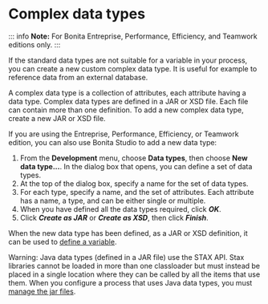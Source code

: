 # Complex data types

::: info
**Note:** For Bonita Entreprise, Performance, Efficiency, and Teamwork editions only.
:::

If the standard data types are not suitable for a variable in your process, you can create a new custom complex data type. It is useful for example to reference data from an external database.

A complex data type is a collection of attributes, each attribute having a data type. Complex data types are defined in a JAR or XSD file. Each file can contain more than one definition. To add a new complex data type, create a new JAR or XSD file.

If you are using the Entreprise, Performance, Efficiency, or Teamwork edition, you can also use Bonita Studio to add a new data type:

1. From the **Development** menu, choose **Data types**, then choose **New data type...**. In the dialog box that opens, you can define a set of data types.
2. At the top of the dialog box, specify a name for the set of data types.
3. For each type, specify a name, and the set of attributes. Each attribute has a name, a type, and can be either single or multiple.
4. When you have defined all the data types required, click **_OK_**.
5. Click **_Create as JAR_** or **_Create as XSD_**, then click **_Finish_**.

When the new data type has been defined, as a JAR or XSD definition, it can be used to [define a variable](specify-data-in-a-process-definition.md).

Warning: Java data types (defined in a JAR file) use the STAX API. Stax libraries cannot be loaded in more than one classloader but must instead be placed in a single location where they can be called by all the items that use them. When you configure a process that uses Java data types, you must [manage the jar files](manage-jar-files.md).
